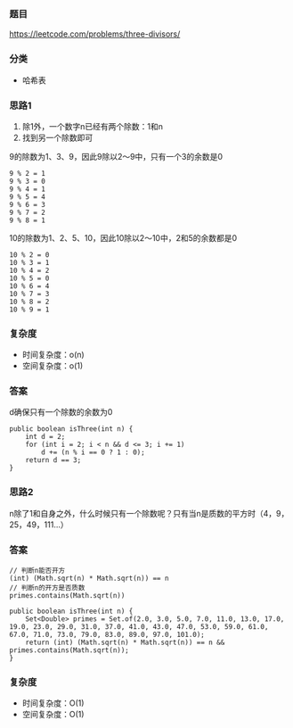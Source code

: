 ### 题目
https://leetcode.com/problems/three-divisors/

### 分类
* 哈希表

### 思路1
1. 除1外，一个数字n已经有两个除数：1和n
2. 找到另一个除数即可

9的除数为1、3、9，因此9除以2～9中，只有一个3的余数是0
```
9 % 2 = 1
9 % 3 = 0
9 % 4 = 1
9 % 5 = 4
9 % 6 = 3
9 % 7 = 2
9 % 8 = 1
```

10的除数为1、2、5、10，因此10除以2～10中，2和5的余数都是0
```
10 % 2 = 0
10 % 3 = 1
10 % 4 = 2
10 % 5 = 0
10 % 6 = 4
10 % 7 = 3
10 % 8 = 2
10 % 9 = 1
```

### 复杂度
* 时间复杂度：o(n)
* 空间复杂度：o(1)

### 答案
d确保只有一个除数的余数为0
```
public boolean isThree(int n) {
    int d = 2;
    for (int i = 2; i < n && d <= 3; i += 1)
        d += (n % i == 0 ? 1 : 0);
    return d == 3;
}
```

### 思路2
n除了1和自身之外，什么时候只有一个除数呢？只有当n是质数的平方时（4，9，25，49，111...）

### 答案
```
// 判断n能否开方
(int) (Math.sqrt(n) * Math.sqrt(n)) == n
// 判断n的开方是否质数
primes.contains(Math.sqrt(n))
```
```
public boolean isThree(int n) {
    Set<Double> primes = Set.of(2.0, 3.0, 5.0, 7.0, 11.0, 13.0, 17.0, 19.0, 23.0, 29.0, 31.0, 37.0, 41.0, 43.0, 47.0, 53.0, 59.0, 61.0, 67.0, 71.0, 73.0, 79.0, 83.0, 89.0, 97.0, 101.0);
    return (int) (Math.sqrt(n) * Math.sqrt(n)) == n && primes.contains(Math.sqrt(n));
}
```

### 复杂度
* 时间复杂度：O(1)
* 空间复杂度：O(1)
